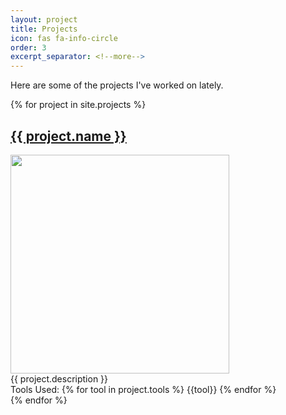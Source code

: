 ```yaml
---
layout: project
title: Projects
icon: fas fa-info-circle
order: 3
excerpt_separator: <!--more-->
---
```

Here are some of the projects I've worked on lately.
<!--more-->
<div class="d-flex flex-wrap">
    {% for project in site.projects %}
    <div class="col-6">
        <h2><a href="{{ project.url }}">{{ project.name }}</a></h2>
        <img width="350px" src="{{ project.image }}">
        <div>
        {{ project.description }}
        </div>
        <div class="tools d-flex flex-wrap">
            Tools Used: {% for tool in project.tools %} <span class="tool">{{tool}}</span> {% endfor %}
        </div>
    </div>
    {% endfor %}
</div>
